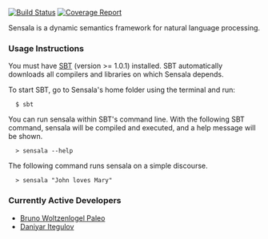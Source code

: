 [![Build Status](https://gitlab.com/aossie/Sensala/badges/develop/pipeline.svg)](https://gitlab.com/aossie/Sensala/commits/develop)
[![Coverage Report](https://gitlab.com/aossie/Sensala/badges/develop/coverage.svg)](https://gitlab.com/aossie/Sensala/commits/develop)


Sensala is a dynamic semantics framework for natural language processing. 

### Usage Instructions

You must have [SBT](http://www.scala-sbt.org/release/docs/Getting-Started/Setup.html) (version >= 1.0.1) installed. SBT automatically downloads all compilers and libraries on which Sensala depends.

To start SBT, go to Sensala's home folder using the terminal and run:

```
  $ sbt
```

You can run sensala within SBT's command line. With the following SBT command, sensala will be compiled and executed, and a help message will be shown.

```  
  > sensala --help
```

The following command runs sensala on a simple discourse.
  

```
  > sensala "John loves Mary"
```

### Currently Active Developers

 * [Bruno Woltzenlogel Paleo](https://github.com/Ceilican/)
 * [Daniyar Itegulov](https://github.com/itegulov/)



